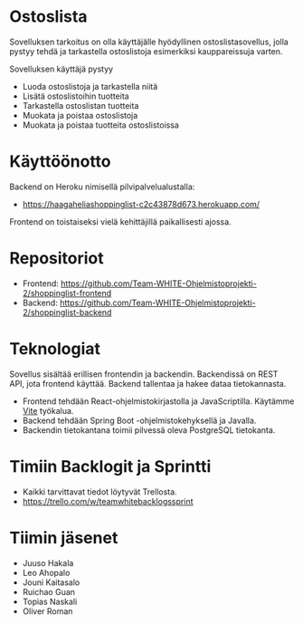 # Ostoslista
Sovelluksen tarkoitus on olla käyttäjälle hyödyllinen ostoslistasovellus, jolla pystyy tehdä ja tarkastella ostoslistoja esimerkiksi kauppareissuja varten.

Sovelluksen käyttäjä pystyy
- Luoda ostoslistoja ja tarkastella niitä
- Lisätä ostoslistoihin tuotteita
- Tarkastella ostoslistan tuotteita
- Muokata ja poistaa ostoslistoja
- Muokata ja poistaa tuotteita ostoslistoissa

# Käyttöönotto
Backend on Heroku nimisellä pilvipalvelualustalla:
- https://haagaheliashoppinglist-c2c43878d673.herokuapp.com/

Frontend on toistaiseksi vielä kehittäjillä paikallisesti ajossa.

# Repositoriot
- Frontend: https://github.com/Team-WHITE-Ohjelmistoprojekti-2/shoppinglist-frontend
- Backend: https://github.com/Team-WHITE-Ohjelmistoprojekti-2/shoppinglist-backend

# Teknologiat
Sovellus sisältää erillisen frontendin ja backendin. Backendissä on REST API, jota frontend käyttää. Backend tallentaa ja hakee dataa tietokannasta.

- Frontend tehdään React-ohjelmistokirjastolla ja JavaScriptilla. Käytämme [Vite](https://vitejs.dev/) työkalua.
- Backend tehdään Spring Boot -ohjelmistokehyksellä ja Javalla.
- Backendin tietokantana toimii pilvessä oleva PostgreSQL tietokanta.

# Timiin Backlogit ja Sprintti 
- Kaikki tarvittavat tiedot löytyvät Trellosta.
- https://trello.com/w/teamwhitebacklogssprint

# Tiimin jäsenet
- Juuso Hakala
- Leo Ahopalo
- Jouni Kaitasalo
- Ruichao Guan
- Topias Naskali
- Oliver Roman
